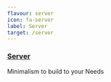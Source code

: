 ```yaml
---
flavour: server
icon: fa-server
label: Server
target: /server
---
```


### [Server](/server)

Minimalism to build to your Needs

